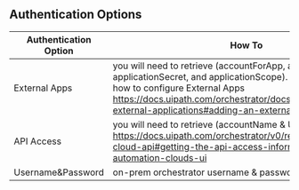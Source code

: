 ## Authentication Options
| Authentication Option  | How To |
| ------------- | ------------- |
| External Apps | you will need to retrieve (accountForApp, applicationId, applicationSecret, and applicationScope). Check this link on how to configure External Apps https://docs.uipath.com/orchestrator/docs/managing-external-applications#adding-an-external-application |
| API Access  | you will need to retrieve (accountName & UserKey) https://docs.uipath.com/orchestrator/v0/reference/consuming-cloud-api#getting-the-api-access-information-from-the-automation-clouds-ui  |
| Username&Password | on-prem orchestrator username & password  |